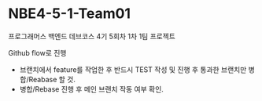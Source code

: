 # NBE4-5-1-Team01
프로그래머스 백엔드 데브코스 4기 5회차 1차 1팀 프로젝트

Github flow로 진행
- 브랜치에서 feature를 작업한 후 반드시 TEST 작성 및 진행 후 통과한 브랜치만 병합/Reabase 할 것.
- 병합/Rebase 진행 후 메인 브랜치 작동 여부 확인.

